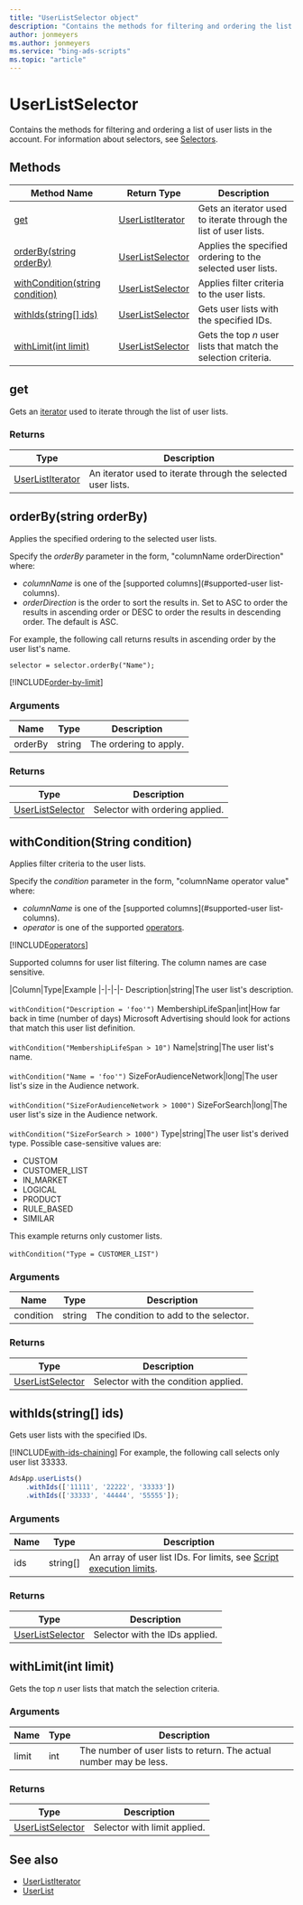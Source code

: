 ```yaml
---
title: "UserListSelector object"
description: "Contains the methods for filtering and ordering the list of user lists to return."
author: jonmeyers
ms.author: jonmeyers
ms.service: "bing-ads-scripts"
ms.topic: "article"
---
```


# UserListSelector

Contains the methods for filtering and ordering a list of user lists in the account. For information about selectors, see [Selectors](../concepts/selectors.md).


## Methods
|Method Name|Return Type|Description|
|-|-|-
[get](#get)|[UserListIterator](./UserListIterator.md)|Gets an iterator used to iterate through the list of user lists.
[orderBy(string orderBy)](#orderby-string-orderby-)|[UserListSelector](./UserListSelector.md)|Applies the specified ordering to the selected user lists.
[withCondition(string condition)](#withcondition-string-condition-)|[UserListSelector](./UserListSelector.md)|Applies filter criteria to the user lists.
[withIds(string[] ids)](#withids-string-ids-)|[UserListSelector](./UserListSelector.md)|Gets user lists with the specified IDs.
[withLimit(int limit)](#withlimit-int-limit-)|[UserListSelector](./UserListSelector.md)|Gets the top *n* user lists that match the selection criteria.


## <a name="get"></a>get
Gets an [iterator](../concepts/iterators.md) used to iterate through the list of user lists.

### Returns
|Type|Description|
|-|-
[UserListIterator](./UserListIterator.md)|An iterator used to iterate through the selected user lists.


## <a name="orderby-string-orderby-"></a>orderBy(string orderBy)
Applies the specified ordering to the selected user lists.

Specify the *orderBy* parameter in the form, "columnName orderDirection" where:

- *columnName* is one of the [supported columns](#supported-user list-columns).
- *orderDirection* is the order to sort the results in. Set to ASC to order the results in ascending order or DESC to order the results in descending order. The default is ASC.

For example, the following call returns results in ascending order by the user list's name.

`selector = selector.orderBy("Name");`

[!INCLUDE[order-by-limit](../includes/order-by-limit.md)]

### Arguments
|Name|Type|Description|
|-|-|-
orderBy|string|The ordering to apply.

### Returns
|Type|Description|
|-|-
[UserListSelector](./UserListSelector.md)|Selector with ordering applied.


## <a name="withcondition-string-condition-"></a>withCondition(String condition)
Applies filter criteria to the user lists. 

Specify the *condition* parameter in the form, "columnName operator value" where: 

- *columnName* is one of the [supported columns](#supported-user list-columns). 
- *operator* is one of the supported [operators](#operators).

[!INCLUDE[operators](../includes/operators.md)]

<a name="supported-user list-columns"></a>
Supported columns for user list filtering. The column names are case sensitive.

|Column|Type|Example
|-|-|-|-
Description|string|The user list's description.<br /><br />`withCondition("Description = 'foo'")`
MembershipLifeSpan|int|How far back in time (number of days) Microsoft Advertising should look for actions that match this user list definition.<br /><br />`withCondition("MembershipLifeSpan > 10")`
Name|string|The user list's name.<br /><br />`withCondition("Name = 'foo'")`
SizeForAudienceNetwork|long|The user list's size in the Audience network.<br /><br />`withCondition("SizeForAudienceNetwork > 1000")`
SizeForSearch|long|The user list's size in the Audience network.<br /><br />`withCondition("SizeForSearch > 1000")`
Type|string|The user list's derived type. Possible case-sensitive values are: <ul><li>CUSTOM</li><li>CUSTOMER_LIST</li><li>IN_MARKET</li><li>LOGICAL</li><li>PRODUCT</li><li>RULE_BASED</li><li>SIMILAR</li></ul>This example returns only customer lists.<br /><br />`withCondition("Type = CUSTOMER_LIST")`

### Arguments
|Name|Type|Description|
|-|-|-
condition|string|The condition to add to the selector.

### Returns
|Type|Description|
|-|-
[UserListSelector](./UserListSelector.md)|Selector with the condition applied.


## <a name="withids-string-ids-"></a>withIds(string[] ids)
Gets user lists with the specified IDs.

[!INCLUDE[with-ids-chaining](../includes/with-ids-chaining.md)] For example, the following call selects only user list 33333.

```javascript
AdsApp.userLists()
    .withIds(['11111', '22222', '33333'])
    .withIds(['33333', '44444', '55555']);
```

### Arguments
|Name|Type|Description|
|-|-|-
ids|string[]|An array of user list IDs. For limits, see [Script execution limits](../concepts/execution-limits.md).

### Returns
|Type|Description|
|-|-
[UserListSelector](./UserListSelector.md)|Selector with the IDs applied.

## <a name="withlimit-int-limit-"></a>withLimit(int limit)
Gets the top *n* user lists that match the selection criteria.

### Arguments
|Name|Type|Description|
|-|-|-
limit|int|The number of user lists to return. The actual number may be less.

### Returns
|Type|Description|
|-|-
[UserListSelector](./UserListSelector.md)|Selector with limit applied.



## See also

- [UserListIterator](./UserListIterator.md)
- [UserList](./UserList.md)
